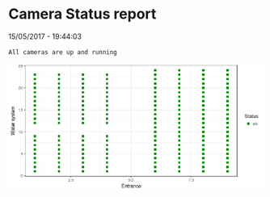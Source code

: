 Camera Status report
================
15/05/2017 - 19:44:03

    All cameras are up and running

![](camreport_files/figure-markdown_github/unnamed-chunk-2-1.png)
